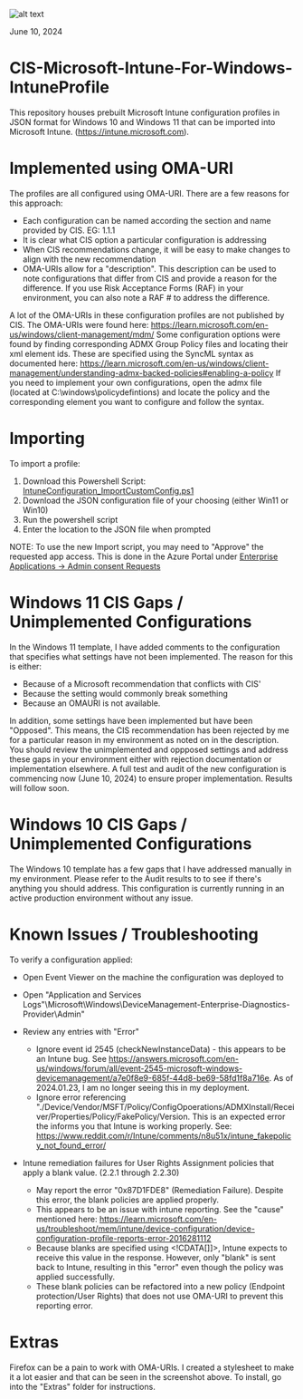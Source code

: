 ![alt text](https://github.com/eneerge/CIS-Microsoft-Intune-For-Windows-IntuneProfile/raw/main/screenshots/intuness.png?raw=true)

June 10, 2024

# CIS-Microsoft-Intune-For-Windows-IntuneProfile
This repository houses prebuilt Microsoft Intune configuration profiles in JSON format for Windows 10 and Windows 11 that can be imported into Microsoft Intune. (https://intune.microsoft.com).

# Implemented using OMA-URI
The profiles are all configured using OMA-URI. There are a few reasons for this approach:
- Each configuration can be named according the section and name provided by CIS. EG: 1.1.1 <Name>
- It is clear what CIS option a particular configuration is addressing
- When CIS recommendations change, it will be easy to make changes to align with the new recommendation
- OMA-URIs allow for a "description". This description can be used to note configurations that differ from CIS and provide a reason for the difference. If you use Risk Acceptance Forms (RAF) in your environment, you can also note a RAF # to address the difference.

 
A lot of the OMA-URIs in these configuration profiles are not published by CIS. The OMA-URIs were found here: https://learn.microsoft.com/en-us/windows/client-management/mdm/
Some configuration options were found by finding corresponding ADMX Group Policy files and locating their xml element ids. These are specified using the SyncML <data id=""> syntax as documented here: https://learn.microsoft.com/en-us/windows/client-management/understanding-admx-backed-policies#enabling-a-policy
If you need to implement your own configurations, open the admx file (located at C:\windows\policydefintions) and locate the policy and the corresponding element you want to configure and follow the <enabled/><data id="config_id" values="value_you_want"/> syntax.

# Importing
To import a profile:
1. Download this Powershell Script: [IntuneConfiguration_ImportCustomConfig.ps1](https://github.com/eneerge/CIS-Microsoft-Intune-For-Windows-IntuneProfile/blob/main/ImportScript/IntuneConfiguration_ImportCustomConfig.ps1)
2. Download the JSON configuration file of your choosing (either Win11 or Win10)
3. Run the powershell script
4. Enter the location to the JSON file when prompted

NOTE: To use the new Import script, you may need to "Approve" the requested app access. This is done in the Azure Portal under [Enterprise Applications -> Admin consent Requests](https://portal.azure.com/#view/Microsoft_AAD_IAM/StartboardApplicationsMenuBlade/~/AccessRequests/menuId~/null)

# Windows 11 CIS Gaps / Unimplemented Configurations
In the Windows 11 template, I have added comments to the configuration that specifies what settings have not been implemented. The reason for this is either:
- Because of a Microsoft recommendation that conflicts with CIS'
- Because the setting would commonly break something
- Because an OMAURI is not available.

In addition, some settings have been implemented but have been "Opposed". This means, the CIS recommendation has been rejected by me for a particular reason in my environment as noted on in the description.
You should review the unimplemented and oppposed settings and address these gaps in your environment either with rejection documentation or implementation elsewhere.
A full test and audit of the new configuration is commencing now (June 10, 2024) to ensure proper implementation. Results will follow soon.

# Windows 10 CIS Gaps / Unimplemented Configurations
The Windows 10 template has a few gaps that I have addressed manually in my environment. Please refer to the Audit results to to see if there's anything you should address. This configuration is currently running in an active production environment without any issue.

# Known Issues / Troubleshooting
To verify a configuration applied:
- Open Event Viewer on the machine the configuration was deployed to
- Open "Application and Services Logs"\Microsoft\Windows\DeviceManagement-Enterprise-Diagnostics-Provider\Admin"
- Review any entries with "Error"
  - Ignore event id 2545 (checkNewInstanceData) - this appears to be an Intune bug. See https://answers.microsoft.com/en-us/windows/forum/all/event-2545-microsoft-windows-devicemanagement/a7e0f8e9-685f-44d8-be69-58fd1f8a716e. As of 2024.01.23, I am no longer seeing this in my deployment.
  - Ignore error referencing "./Device/Vendor/MSFT/Policy/ConfigOpoerations/ADMXInstall/Receiver/Properties/Policy/FakePolicy/Version. This is an expected error the informs you that Intune is working properly. See: https://www.reddit.com/r/Intune/comments/n8u51x/intune_fakepolicy_not_found_error/

- Intune remediation failures for User Rights Assignment policies that apply a blank value. (2.2.1 through 2.2.30)
  - May report the error "0x87D1FDE8" (Remediation Failure). Despite this error, the blank policies are applied properly.
  - This appears to be an issue with intune reporting. See the "cause" mentioned here: https://learn.microsoft.com/en-us/troubleshoot/mem/intune/device-configuration/device-configuration-profile-reports-error-2016281112
  - Because blanks are specified using <!CDATA[]]>, Intune expects to receive this value in the response. However, only "blank" is sent back to Intune, resulting in this "error" even though the policy was applied successfully.
  - These blank policies can be refactored into a new policy (Endpoint protection/User Rights) that does not use OMA-URI to prevent this reporting error.

# Extras
Firefox can be a pain to work with OMA-URIs. I created a stylesheet to make it a lot easier and that can be seen in the screenshot above. To install, go into the "Extras" folder for instructions.
